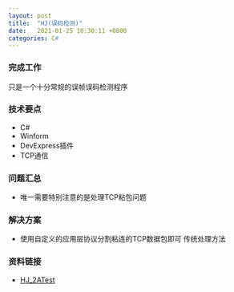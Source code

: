 ```yaml
---
layout: post
title:  "HJ(误码检测)"
date:   2021-01-25 10:30:11 +0800
categories: C#
---
```


### 完成工作

只是一个十分常规的误帧误码检测程序

### 技术要点

- C#
- Winform
- DevExpress插件
- TCP通信

### 问题汇总

- 唯一需要特别注意的是处理TCP粘包问题

### 解决方案

- 使用自定义的应用层协议分割粘连的TCP数据包即可 传统处理方法

### 资料链接

- [HJ_2ATest](https://github.com/KuzuryuYaichi/HJ_2ATest)